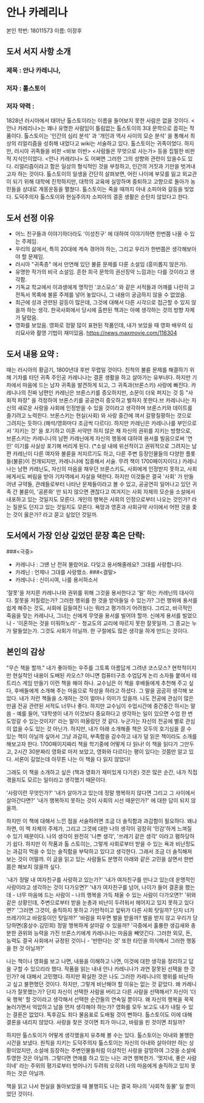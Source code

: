 # 안나 카레리나


본인 학번: 18011573
이름: 이장후

## 도서 서지 사항 소개
### 제목 : 안나 카레니나, 
### 저자 : 톨스토이
### 저자 약력 : 
1828년 러시아에서 태어난 톨스토이라는 이름을 들어보지 못한 사람은 없을 것이다. <안나 카레리나>는 꽤나 유명한 사람임이 틀림없는 톨스토이의 3대 문학으로 꼽히는 작품이다.
톨스토이는 '인간의 심리 분석' 과 '개인과 역사 사이의 모순 분석' 을 통해서 최상의 리얼리즘을 성취해 내었다고 wiki는 서술하고 있다. 톨스토이는 귀족이었다. 하지만, 러시아 귀족들을 비판 <바보 이반> <사람들은 무엇으로 사는가> 등을 집필한 비판적 지식인이었다. <안나 카레리나> 도 어쩌면 그러한 그의 성향와 관련이 있을수도 있다. 리얼리즘이라고 함은 일상의 형식적인 것을 부정하고, 인간의 거짓과 기만을 벗겨내고자 하는 것이다.
톨스토이의 일생을 간단히 살펴보면, 어린 나이에 부모를 잃고 외교관이 되기 위해 대학에 진학하지만, 대학의 교육에 실망하며 중퇴하고 고향으로 돌아가 농민들을 상대로 계몽운동을 펼쳤다. 톨스토이는 죽을 때까지 아내 소피아와 갈등을 빚었다. 도덕주의자 톨스토이와 현실주의자 소피아의 결혼 생활은 순탄치 않았다고 한다.

## 도서 선정 이유
- 어느 친구들과 이야기하더라도 '이성친구' 에 대하여 이야기하면 한번쯤 나올 수 있는 주제임.
- 우리의 삶에서, 특히 20대에 계속 겪어야 하는, 그리고 우리가 한번쯤은 생각해보아야 할 문제임.
- 러시아 "귀족층" 에서 만연해 있던 불륜 문제를 다룬 소설임 (흥미롭지 않은가).
- 유명한 작가의 비극 소설임. 흔한 희극 문학의 권선징악 느낌과는 다를 것이라고 생각함.
- 기독교 학교에서 이과생에게 명작인 '코스모스' 와 같은 서적들과 어깨를 나란히 고전독서 목록에 불륜 주제를 넣어 놓았다니, 그 내용이 궁금하지 않을 수 없었음.
- 최근에 성과 관련된 갈등이 많은데, 그것에 대해서 다른 시각으로 접근할 수 있지 않을까 하는 생각. 한국사회에서 당시에 출판된 책과는 아예 생각하는 것의 방향 자체가 달랐음.
- 영화를 보았음. 영화로 정말 많이 표현된 작품인데, 내가 보았을 때 영화 배우의 심리묘사와 촬영 기법이 재미있음. https://news.maxmovie.com/118304

## 도서 내용 요약 :
때는 러시아의 황금기, 1800년대 후반 무렵일 것이다.
친척의 불륜 문제를 해결하기 위해 기차를 타던 귀족 주인공 카레니나는 결혼 생활을 하고 살아가는 유부녀다. 
하지만 기차에서 마음에 드는 남자 귀족을 발견하게 되고, 그 귀족과(브론스키) 사랑에 빠진다.
카레니나의 진짜 남편인 카레닌은 브론스키를 증오하지만, 소문이 더욱 퍼지는 것 등 "사회적 파장" 을 걱정하여 브론스키를 공공연히 증오하고 벌하지 못한다.브
카레니나는 자신의 새로운 사랑을 사회에 인정받을 수 있을 것이라고 생각하며 브론스키와 데이트를 즐기려고 노력한다.
브론스키는 현실(사회) 와 사랑 중간에 껴서 갈팡질팡하는 것으로 그려지는 듯하다.(해석/영화마다 조금씩 다르다).
하지만 카레닌은 카레니나를 부인으로서 '지키는 것' 을 포기하고 이혼 서약만 하지 않은 채 자신의 권위를 지키는 방향으로, 
브론스키는 카레니나의 남편 카레닌에게 자신의 행동에 대하여 용서를 빌음으로써 '연인' 이기를 사실상 포기해 버리게 된다.
(*소설 내에 위선적이고 권위적으로 그려지는 남편 카레닌이 다른 여자와 불륜을 저지르기도 하고, 다른 주변 등장인물들의 다양한 플롯들(불륜)이 전개되지만, 카레니나에 집중해서 서술. 무려 책이 1700페이지이다.)
카레니나는 남편 카레닌도, 자신의 마음을 채우던 브론스키도, 사회에게 인정받지 못하고, 사회에게서도 버림을 받아 기차역에서 자살을 택한다.
하지만 이것들은 결국 '사회' 가 만들어낸 규약들, 관례들로부터 나타난 문제들이라고 볼 수 있고,
공공연히 일어나고 있던 귀족 간 불륜이, '공론화' 만 되지 않으면 괜찮다고 여겨지는 사회 자체의 모순을 소설에서 내포하고 있는 것일지도 모른다. 개인의 행복은 사회의 인정으로부터 나오는 것인가? 라는 질문도 던지고 있는 것일지도 모른다. 욕망과 영혼과 사회규약 사이에서 어떤 것을 좇는 것이 옳은가? 라고 묻고 싶었던 것일까.


## 도서에서 가장 인상 깊었던 문장 혹은 단락:
###<극중>
- 카레니나 : 그떈 난 전혀 몰랐어요. 다잊고 용서해줄래요? 그대를 사랑합니다.
- 카레닌 : 언제나 그대를 사랑했소.
###<결말>
- 카레니나 : 신이시여, 나를 용서하소서

'잘못'을 저지른 카레니나와 권위를 위해 그것을 용서한다고 '말' 하는 카레닌의 대사이다.
잘못을 저질렀는가? 그러한 행위를 한 것을 받아들일 수 있는가? 그런 행위에 용서를 쉽게 해주는 것도, 사회에 길들여진 나는 뭐라고 평가하기 어려웠다. 그리고, 비극적인 죽음을 맞는 카레니나, 그녀는 신에게 무엇을 용서를 빌어야 할까. 신에게 용서를 빌었으니 - '이혼하는 것을 미워하노라' - 청교도의 교리에 따르지 못한 잘못일까. 그 종교는 누가 말들었는가. 그것도 사회가 아닐까. 한 구절에도 많은 생각을 하게 만드는 것이다.


## 본인의 감상

"무슨 책을 할까." 
내가 좋아하는 우주를 그토록 아름답게 그려낸 코스모스? 현학적이지만 현실적인 내용이 도배된 카오스? 아니면 컴퓨터구조 수업답게 논리 소자들 붙여서 테트리스 게임 만들기 이런 책을 해야 하나. 교수님은 이 책을 후배들에게 추천해 주고 싶다, 후배들에게 소개해 주는 마음으로 작성을 하라고 하셨다. 그 말을 곰곰히 생각해 보았다. 내가 저런 책들을 소개하는 것이 얼마나 의미가 있을까.
 나도 전공에 관심이 많은 만큼 전공 관련된 서적도 너무나 좋다. 하지만 교수님이 수업시간에 중간중간 하시는 말씀 - 예를 들어, '대학생이 내가 이것보다 중요하다고 생각하는 일이 있으면 수업 한 번 도망갈 수 있는것이지!' 라는 말이 떠올랐던 것 같다. 누군가는 자신의 전공에 별로 관심이 없을 수도 있는 것 아닌가. 하지만, 내가 아래 소개해줄 책은 모두의 호기심을 끌 수 있는 책이 아닐까 싶어서 그냥 과감히, 부족함을 감수하고 내가 덜 읽은 책이라도 소개를 해보고자 한다. 1700페이지짜리 책을 학기중에 어떻게 다 읽나! 이 책을 읽다가 그만두고, 2시간 30분짜리 영화로 마저 보았고, 영화와 다르다는 평이 있다는 것쯤만 알고 있다. 서론이 길었는데 아무튼 나는 이 책을 다 읽지 않았다!

그래도 이 책을 소개하고 싶은 (책과 영화가 재미있게 다가온) 것은 많은 순간, 내가 직접 겪을지도 모르는 일이라고 생각했기 때문이다. 

'사랑이란 무엇인가?'
'내가 살아가고 있는데 정말 행복하지 않다면 그리고 그 사이에서 살아간다면?'
'내가 행복하지 못하는 것이 사회의 시선 때문인가?'
에 대한 답이 되지 않을까.

하지만 이 책에 대해서 느낀 점을 서술하려면 조금 더 솔직함과 과감함이 필요하다. 왜냐하면, 이 책 자체의 주제가, 그리고 그것에 대한 나의 생각이 굉장히 '민감'하게 느껴질 수 있기 때문이다. 나의 생각이 완전히 '나쁜 생각', '쓰레기 같은 생각' 이라고 폄하당하기 쉽다. 하지만 이 작품과 톨 스토이는, 그렇게 사회로부터 받을 수 있는 욕과 비난정도는 과감히 먹을 수 있는 솔직함을 부탁하고 있다고 생각한다. 그래서 조금 더 솔직해져 보는 것이 어떨까. 이 글을 읽고 있는 사람들도 분명히 아래와 같은 고민을 살면서 한번쯤은 해보지 않을까 싶다.

'내가 정말 내 여자친구를 사랑하고 있는가?'
'내가 여자친구를 만나고 있는데 운명적인 사랑이라고 생각하는 것이 다가오면?'
'내가 여자친구를 넘어, 나이가 들어 결혼을 했는데 - 너무 마음에 드는 사람이 - 나의 행복을 가득 채울 수 있는 사람이 다가오면?'
'위와 같은 상황인데, 주변으로부터 받을 눈총과 비난이 두려워서 헤어지고 있지 못하고 있다면?'
'그러면 그것이, 솔직하지 못하고 기만적이고 앞뒤가 다른 사회 탓일까? 단지 너가 쓰레기이고 바람둥이인 탓일까?'
'바람을 피우면 벌을 받을까? 벌을 받지 않고 우리가 당당하면(홍상수.김민희) 정말 행복하게 살아갈 수 있을까?
'극중에서 훌륭한 생김새와 충분한 권위와 능력을 가진 브론스키에게 카레니나는 마음을 빼앗긴다. 그러한 외모, 돈, 능력도 결국 사회에서 규정된 것이니 - '반한다는 것' 또한 타인을 의식해서 그러한 행동을 한 것 아닐까?'

나는 책이나 영화를 보고 나면, 내용을 이해하고 나면, 이것에 대한 생각을 정리하고 답을 구할 수 있으리라 했다. 작품을 읽는 내내 안나 카레니나가 과연 잘못된 선택을 한 것인가? 에 대해서 고민했다. 하지만 확실한 것은 나도 그러한 카레니나의 행위를 비난하고 싶고 불편했던 것이다. 하지만, 그렇게 비난해야 할 이유는 없는 것 같았다. 왜 카레니나가 잘못했는가? 단지 자신이 선택한 사람을 버리고 다른 사람을 선택해서? 자신이 '더욱 행복' 할 것이라고 생각해서 선택한 순간들의 연속일 뿐이다. 왜 자신의 행복을 꾹꾹 눌러가면서 억압하고 남을 먼저 생각해야 하는가? 영화를 모두 보고도 내가 내릴 수 있는 결론은 없었다. 독후감도 죄다 물음표로 도배될 것이 뻔하다. 톨스토이도 이에 대해 결론을 내리지 않았다. 사랑을 찾은 것이면 죄가 아니고, 바람을 핀 것이면 죄일까? 

하지만 톨스토이가 어떻게 생각했을지 유추해 볼 수는 있다. 톨스토이는 아내와 불행한 시간을 보냈다. 원칙을 지키는 도덕주의자 톨스토이는 자신의 아내와 살아야만 하는 상황이었지만, 소설에 등장하는 주변인물들처럼 이상적인 사랑을 갈망하여 그것을 소설에 투영한 것은 아닐까. 그렇다면 연애를 하고 있는 나는 과연 행복한가. '멋지네, 좋은 사람이네' 라는 주위의 평가로부터 벗어나기 두려워 오히려 나의 마음에게 솔직하고 있지 못하는 것은 아닐까.

책을 읽고 나서 현실을 돌아보았을 때 불행히도 나는 결국 하나의 '사회적 동물' 일 뿐이었던 것이다.
